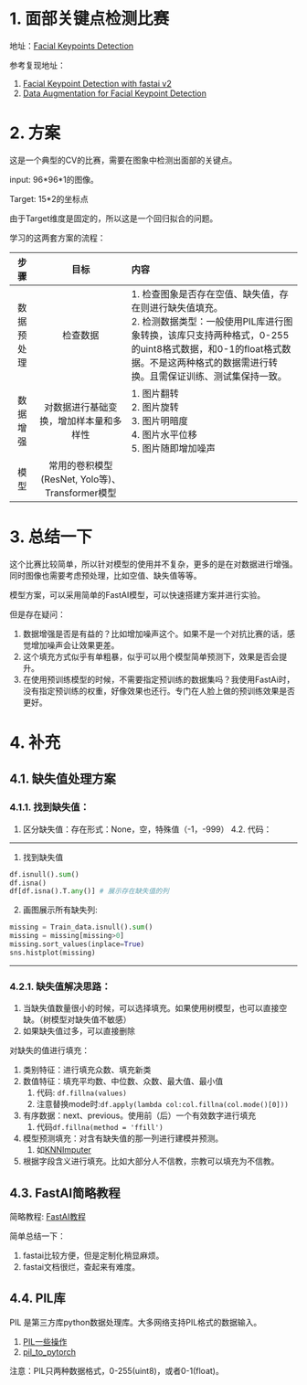 # 1. 面部关键点检测比赛

地址：[Facial Keypoints Detection](https://www.kaggle.com/competitions/facial-keypoints-detection/leaderboard)

参考复现地址：
1. [Facial Keypoint Detection with fastai v2](https://www.kaggle.com/code/jacobfrantz/facial-keypoint-detection-with-fastai-v2)
2. [Data Augmentation for Facial Keypoint Detection](https://www.kaggle.com/code/balraj98/data-augmentation-for-facial-keypoint-detection)


# 2. 方案

这是一个典型的CV的比赛，需要在图象中检测出面部的关键点。

input: 96\*96\*1的图像。

Target: 15\*2的坐标点

由于Target维度是固定的，所以这是一个回归拟合的问题。

学习的这两套方案的流程：

| 步骤 |目标|内容|
|:--:|:--:|:--|
|数据预处理|检查数据|1. 检查图象是否存在空值、缺失值，存在则进行缺失值填充。<br> 2. 检测数据类型：一般使用PIL库进行图象转换，该库只支持两种格式，0-255的uint8格式数据，和0-1的float格式数据。不是这两种格式的数据需进行转换。且需保证训练、测试集保持一致。|
|数据增强|对数据进行基础变换，增加样本量和多样性|1. 图片翻转<br>2. 图片旋转<br>3. 图片明暗度<br>4. 图片水平位移<br>5. 图片随即增加噪声|
|模型|常用的卷积模型(ResNet, Yolo等)、Transformer模型||


# 3. 总结一下

这个比赛比较简单，所以针对模型的使用并不复杂，更多的是在对数据进行增强。同时图像也需要考虑预处理，比如空值、缺失值等等。

模型方案，可以采用简单的FastAI模型，可以快速搭建方案并进行实验。


但是存在疑问：
1. 数据增强是否是有益的？比如增加噪声这个。如果不是一个对抗比赛的话，感觉增加噪声会让效果更差。
2. 这个填充方式似乎有单粗暴，似乎可以用个模型简单预测下，效果是否会提升。
3. 在使用预训练模型的时候，不需要指定预训练的数据集吗？我使用FastAi时，没有指定预训练的权重，好像效果也还行。专门在人脸上做的预训练效果是否更好。



# 4. 补充


## 4.1. 缺失值处理方案


### 4.1.1. 找到缺失值：
1. 区分缺失值：存在形式：None，空，特殊值（-1，-999）
4.2. 代码：
---
1. 找到缺失值

```python
df.isnull().sum()
df.isna()
df[df.isna().T.any()] # 展示存在缺失值的列
```
2. 画图展示所有缺失列:
```python
missing = Train_data.isnull().sum()
missing = missing[missing>0]
missing.sort_values(inplace=True)
sns.histplot(missing)
```
---


### 4.2.1. 缺失值解决思路：

1. 当缺失值数量很小的时候，可以选择填充。如果使用树模型，也可以直接空缺。（树模型对缺失值不敏感）
2. 如果缺失值过多，可以直接删除

对缺失的值进行填充：

1. 类别特征：进行填充众数、填充新类
2. 数值特征：填充平均数、中位数、众数、最大值、最小值
   1. 代码: ```df.fillna(values)```
   2. 注意替换mode时:```df.apply(lambda col:col.fillna(col.mode()[0]))```
3. 有序数据：next、previous。使用前（后）一个有效数字进行填充
   1. 代码```df.fillna(method = 'ffill')```
4. 模型预测填充：对含有缺失值的那一列进行建模并预测。
   1. 如[KNNImputer](https://scikit-learn.org/stable/modules/generated/sklearn.impute.KNNImputer.html)
5. 根据字段含义进行填充。比如大部分人不信教，宗教可以填充为不信教。


## 4.3. FastAI简略教程

简略教程: [FastAI教程](https://qxmsb3wqkm.feishu.cn/docx/Ssn2doqAZoaMpfxBQxHc7ZWLn9b)

简单总结一下：
1. fastai比较方便，但是定制化稍显麻烦。
2. fastai文档很烂，查起来有难度。


## 4.4. PIL库
PIL 是第三方库python数据处理库。大多网络支持PIL格式的数据输入。

1. [PIL一些操作](https://blog.csdn.net/dcrmg/article/details/102963336)
2. [pil_to_pytorch](https://pytorch.org/vision/stable/generated/torchvision.transforms.functional.pil_to_tensor.html)


注意：PIL只两种数据格式，0-255(uint8)，或者0-1(float)。

